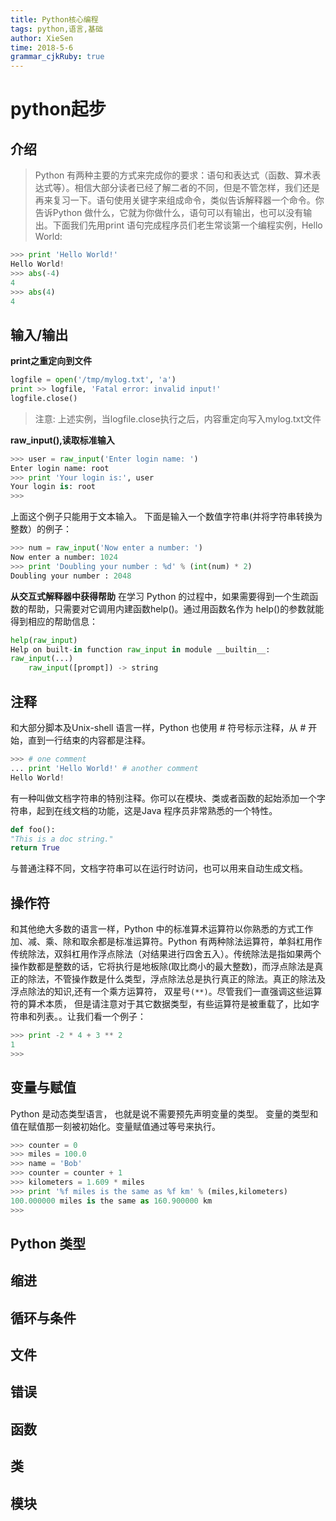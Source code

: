 ```yaml
---
title: Python核心编程
tags: python,语言,基础
author: XieSen
time: 2018-5-6 
grammar_cjkRuby: true
---
```


# python起步
## 介绍

> Python 有两种主要的方式来完成你的要求：语句和表达式（函数、算术表达式等）。相信大部分读者已经了解二者的不同，但是不管怎样，我们还是再来复习一下。语句使用关键字来组成命令，类似告诉解释器一个命令。你告诉Python 做什么，它就为你做什么，语句可以有输出，也可以没有输出。下面我们先用print 语句完成程序员们老生常谈第一个编程实例，Hello World:

``` python
>>> print 'Hello World!'
Hello World!
>>> abs(-4)
4
>>> abs(4)
4
```
## 输入/输出

**print之重定向到文件**

``` python
logfile = open('/tmp/mylog.txt', 'a')
print >> logfile, 'Fatal error: invalid input!'
logfile.close()
```
> 注意: 上述实例，当logfile.close执行之后，内容重定向写入mylog.txt文件

**raw_input(),读取标准输入**

``` python
>>> user = raw_input('Enter login name: ')
Enter login name: root
>>> print 'Your login is:', user
Your login is: root
>>> 
```
上面这个例子只能用于文本输入。 下面是输入一个数值字符串(并将字符串转换为整数）的例子：

``` python
>>> num = raw_input('Now enter a number: ')
Now enter a number: 1024
>>> print 'Doubling your number : %d' % (int(num) * 2)
Doubling your number : 2048
```
**从交互式解释器中获得帮助**
在学习 Python 的过程中，如果需要得到一个生疏函数的帮助，只需要对它调用内建函数help()。通过用函数名作为 help()的参数就能得到相应的帮助信息：

``` python
help(raw_input)
Help on built-in function raw_input in module __builtin__:
raw_input(...)
    raw_input([prompt]) -> string
```

## 注释
和大部分脚本及Unix-shell 语言一样，Python 也使用 # 符号标示注释，从 # 开始，直到一行结束的内容都是注释。

``` python
>>> # one comment
... print 'Hello World!' # another comment
Hello World!
```
有一种叫做文档字符串的特别注释。你可以在模块、类或者函数的起始添加一个字符串，起到在线文档的功能，这是Java 程序员非常熟悉的一个特性。

``` python
def foo():
"This is a doc string."
return True
```
与普通注释不同，文档字符串可以在运行时访问，也可以用来自动生成文档。
## 操作符

和其他绝大多数的语言一样，Python 中的标准算术运算符以你熟悉的方式工作加、减、乘、除和取余都是标准运算符。Python 有两种除法运算符，单斜杠用作传统除法，双斜杠用作浮点除法（对结果进行四舍五入）。传统除法是指如果两个操作数都是整数的话，它将执行是地板除(取比商小的最大整数)，而浮点除法是真正的除法，不管操作数是什么类型，浮点除法总是执行真正的除法。真正的除法及浮点除法的知识,还有一个乘方运算符， 双星号`(**)`。尽管我们一直强调这些运算符的算术本质， 但是请注意对于其它数据类型，有些运算符是被重载了，比如字符串和列表。。让我们看一个例子：

``` python
>>> print -2 * 4 + 3 ** 2
1
>>> 
```
## 变量与赋值
Python 是动态类型语言， 也就是说不需要预先声明变量的类型。 变量的类型和值在赋值那一刻被初始化。变量赋值通过等号来执行。
``` python
>>> counter = 0
>>> miles = 100.0
>>> name = 'Bob'
>>> counter = counter + 1
>>> kilometers = 1.609 * miles
>>> print '%f miles is the same as %f km' % (miles,kilometers)
100.000000 miles is the same as 160.900000 km
>>> 
```
## Python 类型
## 缩进
## 循环与条件
## 文件
## 错误
## 函数
## 类
## 模块
